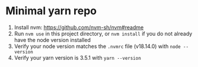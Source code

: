 # Minimal yarn repo

1. Install nvm: https://github.com/nvm-sh/nvm#readme
2. Run `nvm use` in this project directory, or `nvm install` if you do not already have the node version installed
3. Verify your node version matches the `.nvmrc` file (v18.14.0) with `node --version`
4. Verify your yarn version is 3.5.1 with `yarn --version`
